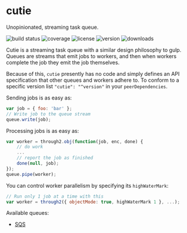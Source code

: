 # cutie

Unopinionated, streaming task queue.

![build status](http://img.shields.io/travis/izaakschroeder/cutie.svg?style=flat)
![coverage](http://img.shields.io/coveralls/izaakschroeder/cutie.svg?style=flat)
![license](http://img.shields.io/npm/l/cutie.svg?style=flat)
![version](http://img.shields.io/npm/v/cutie.svg?style=flat)
![downloads](http://img.shields.io/npm/dm/cutie.svg?style=flat)

Cutie is a streaming task queue with a similar design philosophy to gulp. Queues are streams that emit jobs to workers, and then when workers complete the job they emit the job themselves.

Because of this, `cutie` presently has no code and simply defines an API specification that other queues and workers adhere to. To conform to a specific version list `"cutie": "^version"` in your `peerDependencies`.

Sending jobs is as easy as:

```javascript
var job = { foo: 'bar' };
// Write job to the queue stream
queue.write(job);
```

Processing jobs is as easy as:

```javascript
var worker = through2.obj(function(job, enc, done) {
	// do work
	...
	// report the job as finished
	done(null, job);
});
queue.pipe(worker);
```

You can control worker parallelism by specifying its `highWaterMark`:

```javascript
// Run only 1 job at a time with this
var worker = through2({ objectMode: true, highWaterMark 1 }, ...);
```

Available queues:
 * [SQS](https://www.github.com/izaakschroeder/cutie-sqs)
